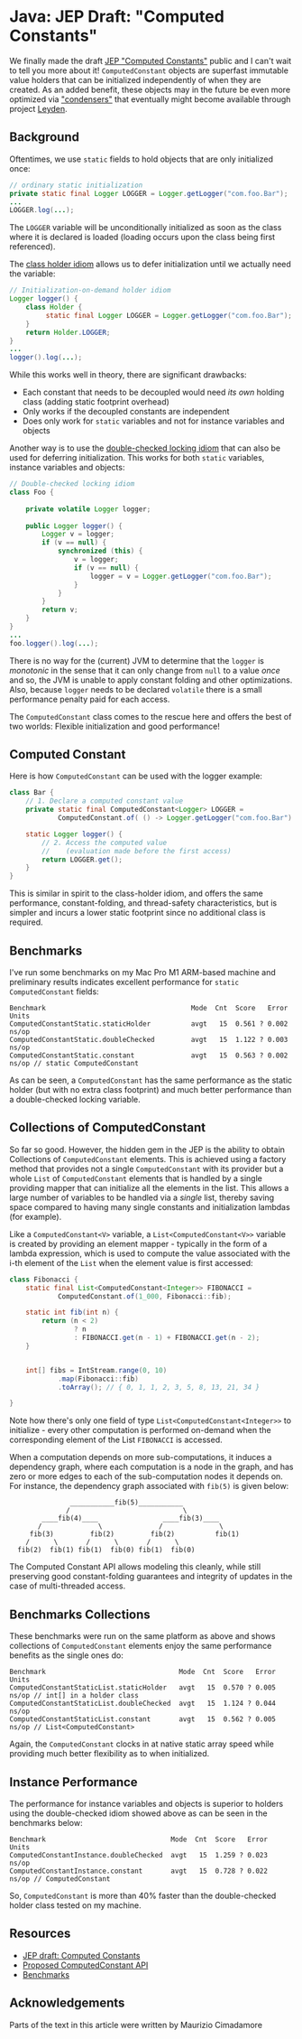 # Java: JEP Draft: "Computed Constants"

We finally made the draft [JEP "Computed Constants"](https://openjdk.org/jeps/8312611) public and I can't wait to tell you more about it! `ComputedConstant` objects are superfast immutable value holders that can be initialized independently of when they are created. As an added benefit, these objects may in the future be even more optimized via ["condensers"](https://openjdk.org/projects/leyden/notes/03-toward-condensers) that eventually might become available through project [Leyden](https://openjdk.org/projects/leyden/).

## Background

Oftentimes, we use `static` fields to hold objects that are only initialized once:

```java
// ordinary static initialization
private static final Logger LOGGER = Logger.getLogger("com.foo.Bar");
...
LOGGER.log(...);
```
The `LOGGER` variable will be unconditionally initialized as soon as the class where it is declared is loaded (loading occurs upon the class being first referenced).

The [class holder idiom](https://en.wikipedia.org/wiki/Initialization-on-demand_holder_idiom) allows us to defer initialization until we actually need the variable:

```java
// Initialization-on-demand holder idiom
Logger logger() {
    class Holder {
         static final Logger LOGGER = Logger.getLogger("com.foo.Bar");
    }
    return Holder.LOGGER;
}
...
logger().log(...);
```

While this works well in theory, there are significant drawbacks:
 * Each constant that needs to be decoupled would need _its own_ holding class (adding static footprint overhead)
 * Only works if the decoupled constants are independent
 * Does only work for `static` variables and not for instance variables and objects

Another way is to use the  [double-checked locking idiom](https://en.wikipedia.org/wiki/Double-checked_locking) that can also be used for deferring initialization. This works for both `static` variables, instance variables and objects:

```java
// Double-checked locking idiom
class Foo {
    
    private volatile Logger logger;
    
    public Logger logger() {
        Logger v = logger;
        if (v == null) {
            synchronized (this) {
                v = logger;
                if (v == null) {
                    logger = v = Logger.getLogger("com.foo.Bar");
                }
            }
        }
        return v;
    }
}
...
foo.logger().log(...);
```
There is no way for the (current) JVM to determine that the `logger` is _monotonic_ in the sense that it can only change from `null` to a value _once_ and so, the JVM is unable to apply constant folding and other optimizations. Also, because `logger` needs to be declared `volatile` there is a small performance penalty paid for each access. 

The `ComputedConstant` class comes to the rescue here and offers the best of two worlds: Flexible initialization and good performance!

## Computed Constant

Here is how `ComputedConstant` can be used with the logger example:

```java
class Bar {
    // 1. Declare a computed constant value
    private static final ComputedConstant<Logger> LOGGER =
            ComputedConstant.of( () -> Logger.getLogger("com.foo.Bar") );

    static Logger logger() {
        // 2. Access the computed value 
        //    (evaluation made before the first access)
        return LOGGER.get();
    }
}
```

This is similar in spirit to the class-holder idiom, and offers the same performance, constant-folding, and thread-safety characteristics, but is simpler and incurs a lower static footprint since no additional class is required.

## Benchmarks

I've run some benchmarks on my Mac Pro M1 ARM-based machine and preliminary results indicates excellent performance for `static` `ComputedConstant` fields:

```text
Benchmark                                    Mode  Cnt  Score   Error  Units
ComputedConstantStatic.staticHolder          avgt   15  0.561 ? 0.002  ns/op
ComputedConstantStatic.doubleChecked         avgt   15  1.122 ? 0.003  ns/op
ComputedConstantStatic.constant              avgt   15  0.563 ? 0.002  ns/op // static ComputedConstant
```

As can be seen, a `ComputedConstant` has the same performance as the static holder (but with no extra class footprint) and much better performance than a double-checked locking variable. 

## Collections of ComputedConstant

So far so good. However, the hidden gem in the JEP is the ability to obtain Collections of `ComputedConstant` elements. This is achieved using a factory method that provides not a single `ComputedConstant` with its provider but a whole `List` of `ComputedConstant` elements that is handled by a single providing mapper that can initialize all the elements in the list. This allows a large number of variables to be handled via a _single_ list, thereby saving space compared to having many single constants and initialization lambdas (for example). 

Like a `ComputedConstant<V>` variable, a `List<ComputedConstant<V>>` variable is created by providing an element mapper - typically in the form of a lambda expression, which is used to compute the value associated with the i-th element of the `List` when the element value is first accessed:

```java
class Fibonacci {
    static final List<ComputedConstant<Integer>> FIBONACCI =
            ComputedConstant.of(1_000, Fibonacci::fib);

    static int fib(int n) {
        return (n < 2)
                ? n
                : FIBONACCI.get(n - 1) + FIBONACCI.get(n - 2);
    }


    int[] fibs = IntStream.range(0, 10)
            .map(Fibonacci::fib)
            .toArray(); // { 0, 1, 1, 2, 3, 5, 8, 13, 21, 34 }

}
```
Note how there's only one field of type `List<ComputedConstant<Integer>>` to initialize - every other computation is performed on-demand when the corresponding element of the List `FIBONACCI` is accessed. 

When a computation depends on more sub-computations, it induces a dependency graph, where each computation is a node in the graph, and has zero or more edges to each of the sub-computation nodes it depends on. For instance, the dependency graph associated with `fib(5)` is given below:

```text
               ___________fib(5)___________
              /                            \
        ____fib(4)____                ____fib(3)____
       /              \              /              \
     fib(3)         fib(2)         fib(2)          fib(1)
    /      \       /      \       /      \    
  fib(2)  fib(1) fib(1)  fib(0) fib(1)  fib(0)
```

The Computed Constant API allows modeling this cleanly, while still preserving good constant-folding guarantees and integrity of updates in the case of multi-threaded access.

## Benchmarks Collections

These benchmarks were run on the same platform as above and shows collections of `ComputedConstant` elements enjoy the same performance benefits as the single ones do:

```text
Benchmark                                 Mode  Cnt  Score   Error  Units
ComputedConstantStaticList.staticHolder   avgt   15  0.570 ? 0.005  ns/op // int[] in a holder class
ComputedConstantStaticList.doubleChecked  avgt   15  1.124 ? 0.044  ns/op
ComputedConstantStaticList.constant       avgt   15  0.562 ? 0.005  ns/op // List<ComputedConstant>
```

Again, the `ComputedConstant` clocks in at native static array speed while providing much better flexibility as to when initialized.

## Instance Performance

The performance for instance variables and objects is superior to holders using the double-checked idiom showed above as can be seen in the benchmarks below:

```text
Benchmark                               Mode  Cnt  Score   Error  Units
ComputedConstantInstance.doubleChecked  avgt   15  1.259 ? 0.023  ns/op
ComputedConstantInstance.constant       avgt   15  0.728 ? 0.022  ns/op // ComputedConstant
```

So, `ComputedConstant` is more than 40% faster than the double-checked holder class tested on my machine.

## Resources

 * [JEP draft: Computed Constants](https://openjdk.org/jeps/8312611)
 * [Proposed ComputedConstant API](https://cr.openjdk.org/~pminborg/computed-constant/api/java.base/java/lang/ComputedConstant.html)
 * [Benchmarks](https://github.com/openjdk/leyden/blob/computed-constants/test/micro/org/openjdk/bench/java/lang/ComputedConstantStatic.java)

## Acknowledgements

Parts of the text in this article were written by Maurizio Cimadamore


